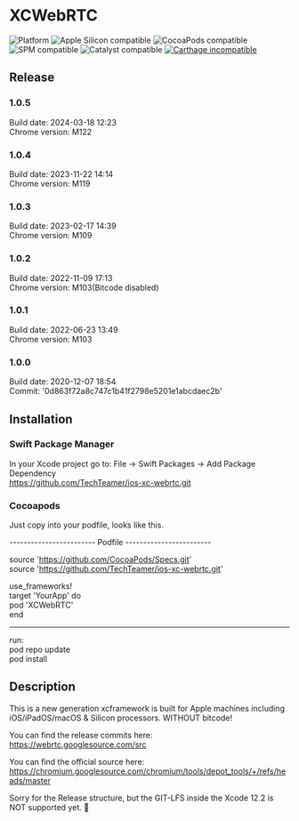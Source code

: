 # XCWebRTC
![Platform](https://img.shields.io/badge/Platform-iOS%20&%20macOS-orange.svg)
![Apple Silicon compatible](https://img.shields.io/badge/Apple%20Silicon-compatible-green.svg)
![CocoaPods compatible](https://img.shields.io/badge/CocoaPods-compatible-green.svg)
![SPM compatible](https://img.shields.io/badge/Swift%20Package%20Manager-compatible-green.svg)
![Catalyst compatible](https://img.shields.io/badge/Catalyst-compatible-green.svg)
[![Carthage incompatible](https://img.shields.io/badge/Carthage-incompatible-red.svg?style=flat)](https://github.com/Carthage/Carthage)


## Release

### 1.0.5  
Build date: 2024-03-18 12:23  
Chrome version: M122

### 1.0.4  
Build date: 2023-11-22 14:14  
Chrome version: M119

### 1.0.3  
Build date: 2023-02-17 14:39  
Chrome version: M109

### 1.0.2
Build date: 2022-11-09 17:13  
Chrome version: M103(Bitcode disabled)

### 1.0.1
Build date: 2022-06-23 13:49  
Chrome version: M103

### 1.0.0
Build date: 2020-12-07 18:54  
Commit: '0d863f72a8c747c1b41f2798e5201e1abcdaec2b'

## Installation
### Swift Package Manager
In your Xcode project go to: File -> Swift Packages -> Add Package Dependency  
https://github.com/TechTeamer/ios-xc-webrtc.git


### Cocoapods
Just copy into your podfile, looks like this.  

  ------------------------ Podfile ------------------------

source 'https://github.com/CocoaPods/Specs.git'  
source 'https://github.com/TechTeamer/ios-xc-webrtc.git'

  use_frameworks!  
  target 'YourApp' do  
    pod 'XCWebRTC'  
  end
  
  ---------------------------------------------------------

run:  
pod repo update  
pod install  

## Description
This is a new generation xcframework is built for Apple machines including iOS/iPadOS/macOS & Silicon processors.
WITHOUT bitcode!

You can find the release commits here:
https://webrtc.googlesource.com/src

You can find the official source here:
https://chromium.googlesource.com/chromium/tools/depot_tools/+/refs/heads/master

Sorry for the Release structure, but the GIT-LFS inside the Xcode 12.2 is NOT supported yet. 🙁

